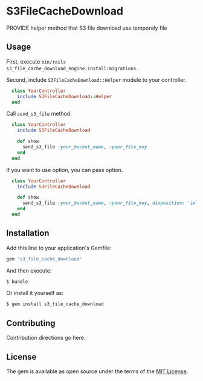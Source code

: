 # S3FileCacheDownload

PROVIDE helper method that S3 file download use temporaly file

## Usage

First, execute `bin/rails s3_file_cache_download_engine:install:migrations`.

Second, include `S3FileCacheDownload::Helper` module to your controller.

```ruby
  class YourController
    include S3FileCacheDownload::Helper
  end
```

Call `send_s3_file` method.

```ruby
  class YourController
    include S3FileCacheDownload

    def show
      send_s3_file :your_bucket_name, :your_file_key
    end
  end
```

If you want to use option, you can pass option.

```ruby
  class YourController
    include S3FileCacheDownload

    def show
      send_s3_file :your_bucket_name, :your_file_key, disposition: 'inline'
    end
  end
```


## Installation
Add this line to your application's Gemfile:

```ruby
gem 's3_file_cache_download'
```

And then execute:
```bash
$ bundle
```

Or install it yourself as:
```bash
$ gem install s3_file_cache_download
```

## Contributing
Contribution directions go here.

## License
The gem is available as open source under the terms of the [MIT License](http://opensource.org/licenses/MIT).
